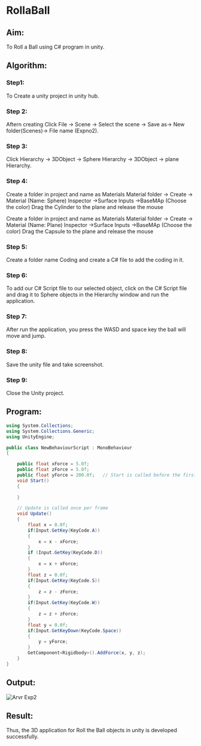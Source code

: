 # RollaBall

## Aim:
To Roll a Ball using C# program in unity.

## Algorithm:
### Step1:
To Create a unity project in unity hub.

### Step 2:
Aftern creating Click File -> Scene -> Select the scene -> Save as-> New folder(Scenes)-> File name (Expno2).

### Step 3:
Click Hierarchy -> 3DObject -> Sphere Hierarchy -> 3DObject -> plane Hierarchy.

### Step 4:
Create a folder in project and name as Materials Material folder -> Create -> Material (Name: Sphere) Inspector ->Surface Inputs ->BaseMAp (Choose the color) Drag the Cylinder to the plane and release the mouse

Create a folder in project and name as Materials Material folder -> Create -> Material (Name: Plane) Inspector ->Surface Inputs ->BaseMAp (Choose the color) Drag the Capsule to the plane and release the mouse

### Step 5:
Create a folder name Coding and create a C# file to add the coding in it.

### Step 6:
To add our C# Script file to our selected object, click on the C# Script file and drag it to Sphere objects in the Hierarchy window and run the application.

### Step 7:
After run the application, you press the WASD and space key the ball will move and jump.

### Step 8:
Save the unity file and take screenshot.

### Step 9:
Close the Unity project.

## Program:
```c#
using System.Collections;
using System.Collections.Generic;
using UnityEngine;

public class NewBehaviourScript : MonoBehaviour
{

    public float xForce = 5.0f;
    public float zForce = 5.0f;
    public float yForce = 200.0f;   // Start is called before the first frame update
    void Start()
    {
        
    }

    // Update is called once per frame
    void Update()
    {
        float x = 0.0f;
        if(Input.GetKey(KeyCode.A))
        {
            x = x - xForce;
        }
        if (Input.GetKey(KeyCode.D))
        {
            x = x + xForce;
        }
        float z = 0.0f;
        if(Input.GetKey(KeyCode.S))
        {
            z = z - zForce;
        }
        if(Input.GetKey(KeyCode.W))
        {
            z = z + zForce;
        }
        float y = 0.0f;
        if(Input.GetKeyDown(KeyCode.Space))
        {
            y = yForce;
        }
        GetComponent<Rigidbody>().AddForce(x, y, z);
    }
}
```

## Output:
![Arvr Exp2](https://user-images.githubusercontent.com/75235386/166140368-0abc9dcc-4eeb-4e27-81fd-497656929691.jpeg)


## Result:
Thus, the 3D application for Roll the Ball objects in unity is developed successfully.
